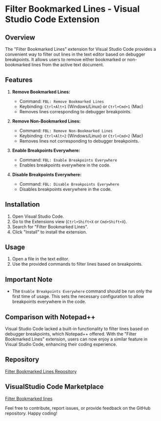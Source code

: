 # Filter Bookmarked Lines - Visual Studio Code Extension

## Overview

The "Filter Bookmarked Lines" extension for Visual Studio Code provides a convenient way to filter out lines in the text editor based on debugger breakpoints. It allows users to remove either bookmarked or non-bookmarked lines from the active text document.

## Features

1. **Remove Bookmarked Lines:**
   - Command: `FBL: Remove Bookmarked Lines`
   - Keybinding: `Ctrl+Alt+1` (Windows/Linux) or `Ctrl+Cmd+1` (Mac)
   - Removes lines corresponding to debugger breakpoints.

2. **Remove Non-Bookmarked Lines:**
   - Command: `FBL: Remove Non-Bookmarked Lines`
   - Keybinding: `Ctrl+Alt+2` (Windows/Linux) or `Ctrl+Cmd+2` (Mac)
   - Removes lines not corresponding to debugger breakpoints.

3. **Enable Breakpoints Everywhere:**
   - Command: `FBL: Enable Breakpoints Everywhere`
   - Enables breakpoints everywhere in the code.

4. **Disable Breakpoints Everywhere:**
   - Command: `FBL: Disable Breakpoints Everywhere`
   - Disables breakpoints everywhere in the code.

## Installation

1. Open Visual Studio Code.
2. Go to the Extensions view (`Ctrl+Shift+X` or `Cmd+Shift+X`).
3. Search for "Filter Bookmarked Lines".
4. Click "Install" to install the extension.

## Usage

1. Open a file in the text editor.
2. Use the provided commands to filter lines based on breakpoints.

## Important Note

- The `Enable Breakpoints Everywhere` command should be run only the first time of usage. This sets the necessary configuration to allow breakpoints everywhere in the code.

## Comparison with Notepad++

Visual Studio Code lacked a built-in functionality to filter lines based on debugger breakpoints, which Notepad++ offered. With the "Filter Bookmarked Lines" extension, users can now enjoy a similar feature in Visual Studio Code, enhancing their coding experience.

## Repository

[Filter Bookmarked Lines Repository](https://github.com/hsjeevan/filter-bookmarked-lines)

## VisualStudio Code Marketplace
[Filter Bookmarked lines](https://marketplace.visualstudio.com/items?itemName=hsjeevan.filter-bookmarked-lines)

Feel free to contribute, report issues, or provide feedback on the GitHub repository. Happy coding!